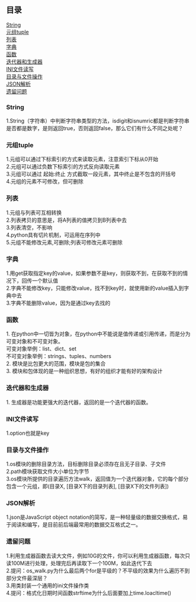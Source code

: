 ## 目录<br> ##
[String](#1)<br>
[元组tuple](#2)<br>
[列表](#3)<br>
[字典](#4)<br>
[函数](#5)<br>
[迭代器和生成器](#6)<br>
[INI文件读写](#7)<br>
[目录与文件操作](#8)<br>
[JSON解析](#9)<br>
[遗留问题](#20)<br>

<h3 id='1'>String</h3>
1.String（字符串）中判断字符串类型的方法，isdigit和isnumric都是判断字符串是否都是数字，是则返回true，否则返回false，那么它们有什么不同之处呢？

<h3 id='2'>元组tuple</h3>
1.元组可以通过下标索引的方式来读取元素，注意索引下标从0开始<br>
2.元组可以通过负数下标索引的方式反向读取元素<br>
3.元组可以通过  起始:终止  方式截取一段元素，其中终止是不包含的开括号<br>
4.元组的元素不可修改，但可删除<br>

<h3 id='3'>列表</h3>
1.元组与列表可互相转换<br>
2.列表拷贝的意思是，将A列表的值拷贝到B列表中去<br>
3.列表清空，不影响<br>
4.python具有切片机制，可运用在序列中<br>
5.元组不能修改元素,可删除;列表可修改元素可删除<br>

<h3 id='4'>字典</h3>
1.用get获取指定key的value，如果参数不是key，则获取不到，在获取不到的情况下，回传一个默认值<br>
2.字典不能修改key，只能修改value，找不到key时，就使用新的value插入到字典中去<br>
3.字典不能删除value，因为是通过key去找的<br>

<h3 id='5'>函数</h3>
1. 在python中一切皆为对象，在python中不能说是值传递或引用传递，而是分为可变对象和不可变对象。<br>
可变对象举例：list、dict、set<br>
不可变对象举例：strings、tuples、numbers<br>
2. 模块是比包更大的范围，模块是包的集合<br>
3. 模块和包体现的是一种组织思想，有好的组织才能有好的架构设计

<h3 id='6'>迭代器和生成器</h3>
1. 生成器是功能更强大的迭代器，返回的是一个迭代器的函数。

<h3 id='7'>INI文件读写</h3>
1.option也就是key

<h3 id='8'>目录与文件操作</h3>
1.os模块的删除目录方法，目标删除目录必须存在且无子目录、子文件<br>
2.path模块获取文件大小单位为字节<br>
3.os模块所提供的目录遍历方法walk，返回值为一个迭代器对象，它的每个部分包含一个元组，即(目录X, [目录X下的目录列表], [目录X下的文件列表])

<h3 id='9'>JSON解析</h3>
1.json是JavaScript object notation的简写，是一种轻量级的数据交换格式，易于阅读和编写，是目前前后端最常用的数据交互格式之一。

<h3 id='20'>遗留问题</h3>
1.利用生成器函数去读大文件，例如10G的文件，你可以利用生成器函数，每次只读100M进行处理，处理完后再读取下一个100M，如此迭代下去<br>
2.提问：os_walk.py为什么最后两个for是平级的？不平级的效果为什么遍历不到部分文件最深层？<br>
3.用类封装一个通用的ini文件操作类<br>
4.提问：格式化日期时间函数strftime为什么后面要加上time.loacltime()<br>